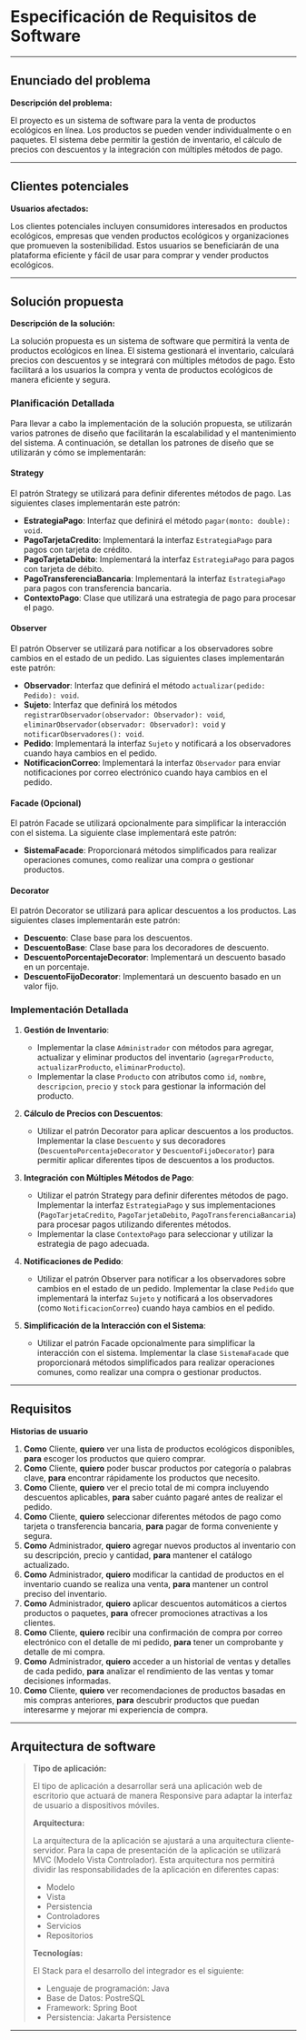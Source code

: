# Especificación de Requisitos de Software

---

## Enunciado del problema

**Descripción del problema:**

El proyecto es un sistema de software para la venta de productos ecológicos en línea. Los productos se pueden vender individualmente o en paquetes. El sistema debe permitir la gestión de inventario, el cálculo de precios con descuentos y la integración con múltiples métodos de pago.

---

## Clientes potenciales

**Usuarios afectados:**

Los clientes potenciales incluyen consumidores interesados en productos ecológicos, empresas que venden productos ecológicos y organizaciones que promueven la sostenibilidad. Estos usuarios se beneficiarán de una plataforma eficiente y fácil de usar para comprar y vender productos ecológicos.

---

## Solución propuesta

**Descripción de la solución:**

La solución propuesta es un sistema de software que permitirá la venta de productos ecológicos en línea. El sistema gestionará el inventario, calculará precios con descuentos y se integrará con múltiples métodos de pago. Esto facilitará a los usuarios la compra y venta de productos ecológicos de manera eficiente y segura.

### Planificación Detallada

Para llevar a cabo la implementación de la solución propuesta, se utilizarán varios patrones de diseño que facilitarán la escalabilidad y el mantenimiento del sistema. A continuación, se detallan los patrones de diseño que se utilizarán y cómo se implementarán:

#### Strategy

El patrón Strategy se utilizará para definir diferentes métodos de pago. Las siguientes clases implementarán este patrón:

- **EstrategiaPago**: Interfaz que definirá el método `pagar(monto: double): void`.
- **PagoTarjetaCredito**: Implementará la interfaz `EstrategiaPago` para pagos con tarjeta de crédito.
- **PagoTarjetaDebito**: Implementará la interfaz `EstrategiaPago` para pagos con tarjeta de débito.
- **PagoTransferenciaBancaria**: Implementará la interfaz `EstrategiaPago` para pagos con transferencia bancaria.
- **ContextoPago**: Clase que utilizará una estrategia de pago para procesar el pago.

#### Observer

El patrón Observer se utilizará para notificar a los observadores sobre cambios en el estado de un pedido. Las siguientes clases implementarán este patrón:

- **Observador**: Interfaz que definirá el método `actualizar(pedido: Pedido): void`.
- **Sujeto**: Interfaz que definirá los métodos `registrarObservador(observador: Observador): void`, `eliminarObservador(observador: Observador): void` y `notificarObservadores(): void`.
- **Pedido**: Implementará la interfaz `Sujeto` y notificará a los observadores cuando haya cambios en el pedido.
- **NotificacionCorreo**: Implementará la interfaz `Observador` para enviar notificaciones por correo electrónico cuando haya cambios en el pedido.

#### Facade (Opcional)

El patrón Facade se utilizará opcionalmente para simplificar la interacción con el sistema. La siguiente clase implementará este patrón:

- **SistemaFacade**: Proporcionará métodos simplificados para realizar operaciones comunes, como realizar una compra o gestionar productos.

#### Decorator

El patrón Decorator se utilizará para aplicar descuentos a los productos. Las siguientes clases implementarán este patrón:

- **Descuento**: Clase base para los descuentos.
- **DescuentoBase**: Clase base para los decoradores de descuento.
- **DescuentoPorcentajeDecorator**: Implementará un descuento basado en un porcentaje.
- **DescuentoFijoDecorator**: Implementará un descuento basado en un valor fijo.

### Implementación Detallada

1. **Gestión de Inventario**:
   - Implementar la clase `Administrador` con métodos para agregar, actualizar y eliminar productos del inventario (`agregarProducto`, `actualizarProducto`, `eliminarProducto`).
   - Implementar la clase `Producto` con atributos como `id`, `nombre`, `descripcion`, `precio` y `stock` para gestionar la información del producto.

2. **Cálculo de Precios con Descuentos**:
   - Utilizar el patrón Decorator para aplicar descuentos a los productos. Implementar la clase `Descuento` y sus decoradores (`DescuentoPorcentajeDecorator` y `DescuentoFijoDecorator`) para permitir aplicar diferentes tipos de descuentos a los productos.

3. **Integración con Múltiples Métodos de Pago**:
   - Utilizar el patrón Strategy para definir diferentes métodos de pago. Implementar la interfaz `EstrategiaPago` y sus implementaciones (`PagoTarjetaCredito`, `PagoTarjetaDebito`, `PagoTransferenciaBancaria`) para procesar pagos utilizando diferentes métodos.
   - Implementar la clase `ContextoPago` para seleccionar y utilizar la estrategia de pago adecuada.

4. **Notificaciones de Pedido**:
   - Utilizar el patrón Observer para notificar a los observadores sobre cambios en el estado de un pedido. Implementar la clase `Pedido` que implementará la interfaz `Sujeto` y notificará a los observadores (como `NotificacionCorreo`) cuando haya cambios en el pedido.

5. **Simplificación de la Interacción con el Sistema**:
   - Utilizar el patrón Facade opcionalmente para simplificar la interacción con el sistema. Implementar la clase `SistemaFacade` que proporcionará métodos simplificados para realizar operaciones comunes, como realizar una compra o gestionar productos.

---

## Requisitos

**Historias de usuario**

1. **Como** Cliente, **quiero** ver una lista de productos ecológicos disponibles, **para** escoger los productos que quiero comprar.
2. **Como** Cliente, **quiero** poder buscar productos por categoría o palabras clave, **para** encontrar rápidamente los productos que necesito.
3. **Como** Cliente, **quiero** ver el precio total de mi compra incluyendo descuentos aplicables, **para** saber cuánto pagaré antes de realizar el pedido.
4. **Como** Cliente, **quiero** seleccionar diferentes métodos de pago como tarjeta o transferencia bancaria, **para** pagar de forma conveniente y segura.
5. **Como** Administrador, **quiero** agregar nuevos productos al inventario con su descripción, precio y cantidad, **para** mantener el catálogo actualizado.
6. **Como** Administrador, **quiero** modificar la cantidad de productos en el inventario cuando se realiza una venta, **para** mantener un control preciso del inventario.
7. **Como** Administrador, **quiero** aplicar descuentos automáticos a ciertos productos o paquetes, **para** ofrecer promociones atractivas a los clientes.
8. **Como** Cliente, **quiero** recibir una confirmación de compra por correo electrónico con el detalle de mi pedido, **para** tener un comprobante y detalle de mi compra.
9. **Como** Administrador, **quiero** acceder a un historial de ventas y detalles de cada pedido, **para** analizar el rendimiento de las ventas y tomar decisiones informadas.
10. **Como** Cliente, **quiero** ver recomendaciones de productos basadas en mis compras anteriores, **para** descubrir productos que puedan interesarme y mejorar mi experiencia de compra.

---

## Arquitectura de software

> **Tipo de aplicación:**
>
> El tipo de aplicación a desarrollar será una aplicación web de escritorio que actuará de manera Responsive para adaptar la interfaz de usuario a dispositivos móviles.
>
> **Arquitectura:**
>
> La arquitectura de la aplicación se ajustará a una arquitectura cliente-servidor.
Para la capa de presentación de la aplicación se utilizará MVC (Modelo Vista Controlador). Esta arquitectura nos permitirá dividir las responsabilidades de la aplicación en diferentes capas:
> + Modelo
> + Vista
> + Persistencia
> + Controladores
> + Servicios
> + Repositorios
>
> **Tecnologías:**
>
> El Stack para el desarrollo del integrador es el siguiente:
> + Lenguaje de programación: Java
> + Base de Datos: PostreSQL
> + Framework: Spring Boot
> + Persistencia: Jakarta Persistence
---
